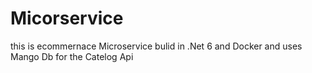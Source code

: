 # Micorservice
this is ecommernace Microservice bulid in .Net 6 and Docker and uses Mango Db for the Catelog Api 
